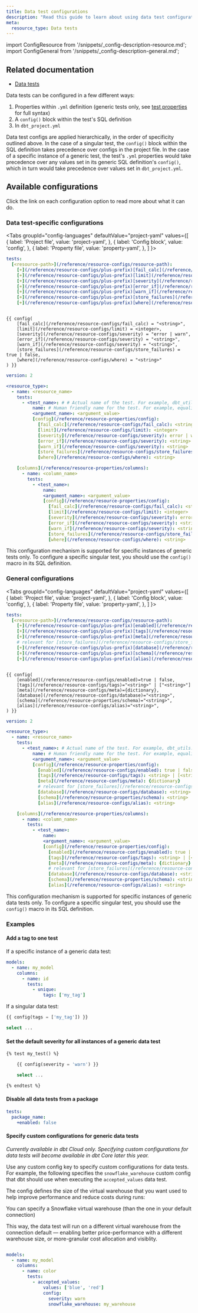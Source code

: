 ```yaml
---
title: Data test configurations
description: "Read this guide to learn about using data test configurations in dbt."
meta:
  resource_type: Data tests
---
```

import ConfigResource from '/snippets/_config-description-resource.md';
import ConfigGeneral from '/snippets/_config-description-general.md';


## Related documentation

* [Data tests](/docs/build/data-tests)

Data tests can be configured in a few different ways:
1. Properties within `.yml` definition (generic tests only, see [test properties](/reference/resource-properties/data-tests) for full syntax)
2. A `config()` block within the test's SQL definition
3. In `dbt_project.yml`

Data test configs are applied hierarchically, in the order of specificity outlined above. In the case of a singular test, the `config()` block within the SQL definition takes precedence over configs in the project file. In the case of a specific instance of a generic test, the test's `.yml` properties would take precedence over any values set in its generic SQL definition's `config()`, which in turn would take precedence over values set in `dbt_project.yml`.

## Available configurations

Click the link on each configuration option to read more about what it can do.

### Data test-specific configurations

<ConfigResource meta={frontMatter.meta} />

<Tabs
  groupId="config-languages"
  defaultValue="project-yaml"
  values={[
    { label: 'Project file', value: 'project-yaml', },
    { label: 'Config block', value: 'config', },
    { label: 'Property file', value: 'property-yaml', },
  ]
}>
<TabItem value="project-yaml">

<File name='dbt_project.yml'>

```yaml
tests:
  [<resource-path>](/reference/resource-configs/resource-path):
    [+](/reference/resource-configs/plus-prefix)[fail_calc](/reference/resource-configs/fail_calc): <string>
    [+](/reference/resource-configs/plus-prefix)[limit](/reference/resource-configs/limit): <integer>
    [+](/reference/resource-configs/plus-prefix)[severity](/reference/resource-configs/severity): error | warn
    [+](/reference/resource-configs/plus-prefix)[error_if](/reference/resource-configs/severity): <string>
    [+](/reference/resource-configs/plus-prefix)[warn_if](/reference/resource-configs/severity): <string>
    [+](/reference/resource-configs/plus-prefix)[store_failures](/reference/resource-configs/store_failures): true | false
    [+](/reference/resource-configs/plus-prefix)[where](/reference/resource-configs/where): <string>

```

</File>

</TabItem>


<TabItem value="config">

```jinja

{{ config(
    [fail_calc](/reference/resource-configs/fail_calc) = "<string>",
    [limit](/reference/resource-configs/limit) = <integer>,
    [severity](/reference/resource-configs/severity) = "error | warn",
    [error_if](/reference/resource-configs/severity) = "<string>",
    [warn_if](/reference/resource-configs/severity) = "<string>",
    [store_failures](/reference/resource-configs/store_failures) = true | false,
    [where](/reference/resource-configs/where) = "<string>"
) }}

```


</TabItem>

<TabItem value="property-yaml">

```yaml
version: 2

<resource_type>:
  - name: <resource_name>
    tests:
      - <test_name>: # # Actual name of the test. For example, dbt_utils.equality
          name: # Human friendly name for the test. For example, equality_fct_test_coverage
          <argument_name>: <argument_value>
          [config](/reference/resource-properties/config):
            [fail_calc](/reference/resource-configs/fail_calc): <string>
            [limit](/reference/resource-configs/limit): <integer>
            [severity](/reference/resource-configs/severity): error | warn
            [error_if](/reference/resource-configs/severity): <string>
            [warn_if](/reference/resource-configs/severity): <string>
            [store_failures](/reference/resource-configs/store_failures): true | false
            [where](/reference/resource-configs/where): <string>

    [columns](/reference/resource-properties/columns):
      - name: <column_name>
        tests:
          - <test_name>:
              name: 
              <argument_name>: <argument_value>
              [config](/reference/resource-properties/config):
                [fail_calc](/reference/resource-configs/fail_calc): <string>
                [limit](/reference/resource-configs/limit): <integer>
                [severity](/reference/resource-configs/severity): error | warn
                [error_if](/reference/resource-configs/severity): <string>
                [warn_if](/reference/resource-configs/severity): <string>
                [store_failures](/reference/resource-configs/store_failures): true | false
                [where](/reference/resource-configs/where): <string>
```

This configuration mechanism is supported for specific instances of generic tests only. To configure a specific singular test, you should use the `config()` macro in its SQL definition.


</TabItem>

</Tabs>


### General configurations

<ConfigGeneral />

<Tabs
  groupId="config-languages"
  defaultValue="project-yaml"
  values={[
    { label: 'Project file', value: 'project-yaml', },
    { label: 'Config block', value: 'config', },
    { label: 'Property file', value: 'property-yaml', },
  ]
}>
<TabItem value="project-yaml">


<File name='dbt_project.yml'>

```yaml
tests:
  [<resource-path>](/reference/resource-configs/resource-path):
    [+](/reference/resource-configs/plus-prefix)[enabled](/reference/resource-configs/enabled): true | false
    [+](/reference/resource-configs/plus-prefix)[tags](/reference/resource-configs/tags): <string> | [<string>]
    [+](/reference/resource-configs/plus-prefix)[meta](/reference/resource-configs/meta): {dictionary}
    # relevant for [store_failures](/reference/resource-configs/store_failures) only
    [+](/reference/resource-configs/plus-prefix)[database](/reference/resource-configs/database): <string>
    [+](/reference/resource-configs/plus-prefix)[schema](/reference/resource-properties/schema): <string>
    [+](/reference/resource-configs/plus-prefix)[alias](/reference/resource-configs/alias): <string>
```
</File>

</TabItem>

<TabItem value="config">


```jinja

{{ config(
    [enabled](/reference/resource-configs/enabled)=true | false,
    [tags](/reference/resource-configs/tags)="<string>" | ["<string>"]
    [meta](/reference/resource-configs/meta)={dictionary},
    [database](/reference/resource-configs/database)="<string>",
    [schema](/reference/resource-properties/schema)="<string>",
    [alias](/reference/resource-configs/alias)="<string>",
) }}

```

</TabItem>

<TabItem value="property-yaml">

```yaml
version: 2

<resource_type>:
  - name: <resource_name>
    tests:
      - <test_name>: # Actual name of the test. For example, dbt_utils.equality
          name: # Human friendly name for the test. For example, equality_fct_test_coverage
          <argument_name>: <argument_value>
          [config](/reference/resource-properties/config):
            [enabled](/reference/resource-configs/enabled): true | false
            [tags](/reference/resource-configs/tags): <string> | [<string>]
            [meta](/reference/resource-configs/meta): {dictionary}
            # relevant for [store_failures](/reference/resource-configs/store_failures) only
            [database](/reference/resource-configs/database): <string>
            [schema](/reference/resource-properties/schema): <string>
            [alias](/reference/resource-configs/alias): <string>

    [columns](/reference/resource-properties/columns):
      - name: <column_name>
        tests:
          - <test_name>:
              name: 
              <argument_name>: <argument_value>
              [config](/reference/resource-properties/config):
                [enabled](/reference/resource-configs/enabled): true | false
                [tags](/reference/resource-configs/tags): <string> | [<string>]
                [meta](/reference/resource-configs/meta): {dictionary}
                # relevant for [store_failures](/reference/resource-configs/store_failures) only
                [database](/reference/resource-configs/database): <string>
                [schema](/reference/resource-properties/schema): <string>
                [alias](/reference/resource-configs/alias): <string>
```

This configuration mechanism is supported for specific instances of generic data tests only. To configure a specific singular test, you should use the `config()` macro in its SQL definition.


</TabItem>


</Tabs>

### Examples

#### Add a tag to one test

If a specific instance of a generic data test:

<File name='models/<filename>.yml'>

```yml
models:
  - name: my_model
    columns:
      - name: id
        tests:
          - unique:
              tags: ['my_tag']
```

</File>

If a singular data test:

<File name='tests/<filename>.sql'>

```sql
{{ config(tags = ['my_tag']) }}

select ...
```

</File>

#### Set the default severity for all instances of a generic data test

<File name='macros/<filename>.sql'>

```sql
{% test my_test() %}

    {{ config(severity = 'warn') }}

    select ...

{% endtest %}
```

</File>

#### Disable all data tests from a package

<File name='dbt_project.yml'>

```yml
tests:
  package_name:
    +enabled: false
```

</File>

#### Specify custom configurations for generic data tests

_Currently available in dbt Cloud only. Specifying custom configurations for data tests will become available in dbt Core later this year._

Use any custom config key to specify custom configurations for data tests. For example, the following specifies the `snowflake_warehouse` custom config that dbt should use when executing the `accepted_values` data test. 

The config defines the size of the virtual warehouse that you want used to help improve performance and reduce costs during runs: 

You can specify a Snowflake virtual warehouse (than the one in your default connection) 


This way, the data test will run on a different virtual warehouse from the connection default — enabling better price-performance with a different warehouse size, or more-granular cost allocation and visiblity.


```yml

models:
  - name: my_model
    columns:
      - name: color
        tests:
          - accepted_values:
              values: ['blue', 'red']
              config:
                severity: warn
                snowflake_warehouse: my_warehouse

```